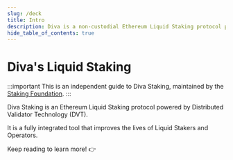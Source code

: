 ```yaml
---
slug: /deck
title: Intro
description: Diva is a non-custodial Ethereum Liquid Staking protocol powered by Distributed Validator Technology (DVT).
hide_table_of_contents: true
---
```


# Diva's Liquid Staking

:::important
This is an independent guide to Diva Staking, maintained by the [Staking Foundation](foundation).
:::

Diva Staking is an Ethereum Liquid Staking protocol powered by Distributed Validator Technology (DVT).

It is a fully integrated tool that improves the lives of Liquid Stakers and Operators. 

Keep reading to learn more! 👉
